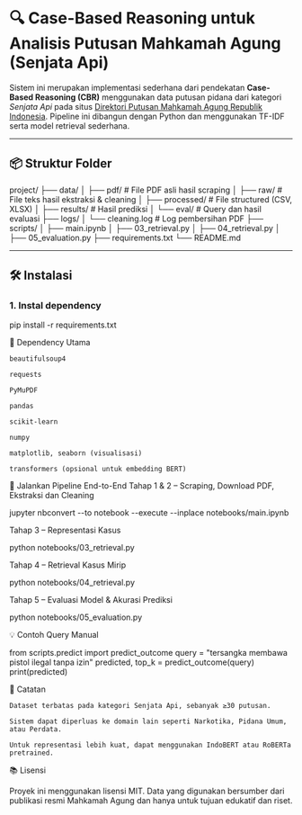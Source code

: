# 🔍 Case-Based Reasoning untuk Analisis Putusan Mahkamah Agung (Senjata Api)

Sistem ini merupakan implementasi sederhana dari pendekatan **Case-Based Reasoning (CBR)** menggunakan data putusan pidana dari kategori _Senjata Api_ pada situs [Direktori Putusan Mahkamah Agung Republik Indonesia](https://putusan3.mahkamahagung.go.id). Pipeline ini dibangun dengan Python dan menggunakan TF-IDF serta model retrieval sederhana.

---

## 📦 Struktur Folder

project/
├── data/
│ ├── pdf/ # File PDF asli hasil scraping
│ ├── raw/ # File teks hasil ekstraksi & cleaning
│ ├── processed/ # File structured (CSV, XLSX)
│ ├── results/ # Hasil prediksi
│ └── eval/ # Query dan hasil evaluasi
├── logs/
│ └── cleaning.log # Log pembersihan PDF
├── scripts/
│ ├── main.ipynb
│ ├── 03_retrieval.py
│ ├── 04_retrieval.py
│ ├── 05_evaluation.py
├── requirements.txt
└── README.md


---

## 🛠️ Instalasi

### 1. Instal dependency

pip install -r requirements.txt

🧪 Dependency Utama

    beautifulsoup4

    requests

    PyMuPDF

    pandas

    scikit-learn

    numpy

    matplotlib, seaborn (visualisasi)

    transformers (opsional untuk embedding BERT)

🚀 Jalankan Pipeline End-to-End
Tahap 1 & 2 – Scraping, Download PDF, Ekstraksi dan Cleaning

jupyter nbconvert --to notebook --execute --inplace notebooks/main.ipynb

Tahap 3 – Representasi Kasus

python notebooks/03_retrieval.py

Tahap 4 – Retrieval Kasus Mirip

python notebooks/04_retrieval.py

Tahap 5 – Evaluasi Model & Akurasi Prediksi

python notebooks/05_evaluation.py


💡 Contoh Query Manual

from scripts.predict import predict_outcome
query = "tersangka membawa pistol ilegal tanpa izin"
predicted, top_k = predict_outcome(query)
print(predicted)

📌 Catatan

    Dataset terbatas pada kategori Senjata Api, sebanyak ≥30 putusan.

    Sistem dapat diperluas ke domain lain seperti Narkotika, Pidana Umum, atau Perdata.

    Untuk representasi lebih kuat, dapat menggunakan IndoBERT atau RoBERTa pretrained.

📚 Lisensi

Proyek ini menggunakan lisensi MIT. Data yang digunakan bersumber dari publikasi resmi Mahkamah Agung dan hanya untuk tujuan edukatif dan riset.
